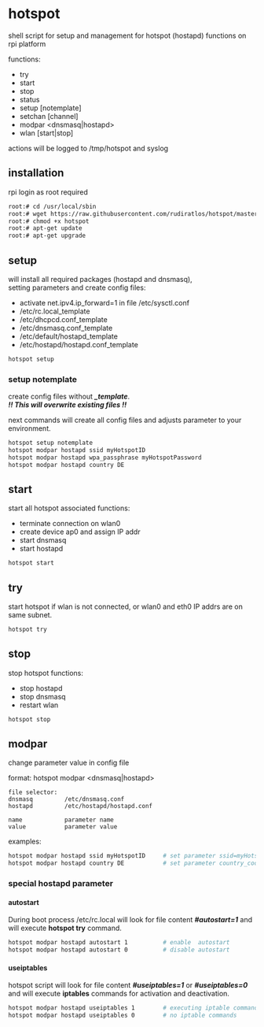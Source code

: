 # hotspot

shell script for setup and management for hotspot (hostapd) functions on rpi platform

functions:

- try
- start
- stop 
- status 
- setup [notemplate]
- setchan [channel] 
- modpar <dnsmasq|hostapd> <name> <value>
- wlan [start|stop]

actions will be logged to /tmp/hotspot and syslog 

## installation

rpi login as root required

~~~bash
root:# cd /usr/local/sbin
root:# wget https://raw.githubusercontent.com/rudiratlos/hotspot/master/hotspot
root:# chmod +x hotspot
root:# apt-get update
root:# apt-get upgrade
~~~

## setup

will install all required packages (hostapd and dnsmasq),\
setting parameters and create config files:

- activate net.ipv4.ip_forward=1 in file /etc/sysctl.conf 
- /etc/rc.local_template
- /etc/dhcpcd.conf_template
- /etc/dnsmasq.conf_template
- /etc/default/hostapd_template
- /etc/hostapd/hostapd.conf_template

~~~bash
hotspot setup
~~~

### setup notemplate

create config files without ***_template***.\
***!! This will overwrite existing files !!***

next commands will create all config files and adjusts parameter to your environment.

~~~bash
hotspot setup notemplate
hotspot modpar hostapd ssid myHotspotID 
hotspot modpar hostapd wpa_passphrase myHotspotPassword
hotspot modpar hostapd country DE
~~~

## start

start all hotspot associated functions:

- terminate connection on wlan0
- create device ap0 and assign IP addr
- start dnsmasq
- start hostapd 

~~~bash
hotspot start
~~~

## try

start hotspot if wlan is not connected, or wlan0 and eth0 IP addrs are on same subnet.

~~~bash
hotspot try
~~~

## stop

stop hotspot functions:

- stop hostapd
- stop dnsmasq
- restart wlan

~~~bash
hotspot stop
~~~

## modpar

change parameter value in config file

format:
hotspot modpar <dnsmasq|hostapd> <name> <value>

~~~
file selector:
dnsmasq 		/etc/dnsmasq.conf
hostapd 		/etc/hostapd/hostapd.conf

name			parameter name
value			parameter value
~~~

examples:
~~~bash
hotspot modpar hostapd ssid myHotspotID     # set parameter ssid=myHotspotID
hotspot modpar hostapd country DE           # set parameter country_code=DE
~~~

### special hostapd parameter

#### autostart

During boot process /etc/rc.local will look for file content ***#autostart=1*** and will execute **hotspot try** command.

~~~bash
hotspot modpar hostapd autostart 1          # enable  autostart
hotspot modpar hostapd autostart 0          # disable autostart
~~~

#### useiptables

hotspot script will look for file content ***#useiptables=1*** or ***#useiptables=0*** and will execute **iptables** commands for activation and deactivation.

~~~bash
hotspot modpar hostapd useiptables 1        # executing iptable commands
hotspot modpar hostapd useiptables 0        # no iptable commands
~~~
